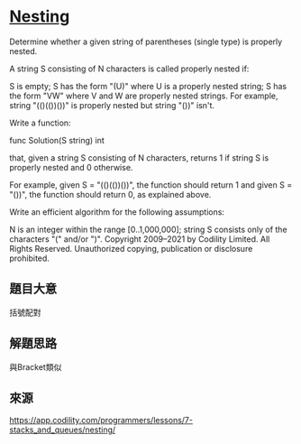 # [Nesting](https://app.codility.com/programmers/lessons/7-stacks_and_queues/nesting/)
Determine whether a given string of parentheses (single type) is properly nested.

A string S consisting of N characters is called properly nested if:

S is empty;
S has the form "(U)" where U is a properly nested string;
S has the form "VW" where V and W are properly nested strings.
For example, string "(()(())())" is properly nested but string "())" isn't.

Write a function:

func Solution(S string) int

that, given a string S consisting of N characters, returns 1 if string S is properly nested and 0 otherwise.

For example, given S = "(()(())())", the function should return 1 and given S = "())", the function should return 0, as explained above.

Write an efficient algorithm for the following assumptions:

N is an integer within the range [0..1,000,000];
string S consists only of the characters "(" and/or ")".
Copyright 2009–2021 by Codility Limited. All Rights Reserved. Unauthorized copying, publication or disclosure prohibited.

## 題目大意
括號配對

## 解題思路
與Bracket類似

## 來源
https://app.codility.com/programmers/lessons/7-stacks_and_queues/nesting/